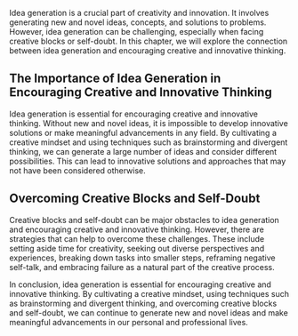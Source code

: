 
Idea generation is a crucial part of creativity and innovation. It involves generating new and novel ideas, concepts, and solutions to problems. However, idea generation can be challenging, especially when facing creative blocks or self-doubt. In this chapter, we will explore the connection between idea generation and encouraging creative and innovative thinking.

The Importance of Idea Generation in Encouraging Creative and Innovative Thinking
---------------------------------------------------------------------------------

Idea generation is essential for encouraging creative and innovative thinking. Without new and novel ideas, it is impossible to develop innovative solutions or make meaningful advancements in any field. By cultivating a creative mindset and using techniques such as brainstorming and divergent thinking, we can generate a large number of ideas and consider different possibilities. This can lead to innovative solutions and approaches that may not have been considered otherwise.

Overcoming Creative Blocks and Self-Doubt
-----------------------------------------

Creative blocks and self-doubt can be major obstacles to idea generation and encouraging creative and innovative thinking. However, there are strategies that can help to overcome these challenges. These include setting aside time for creativity, seeking out diverse perspectives and experiences, breaking down tasks into smaller steps, reframing negative self-talk, and embracing failure as a natural part of the creative process.

In conclusion, idea generation is essential for encouraging creative and innovative thinking. By cultivating a creative mindset, using techniques such as brainstorming and divergent thinking, and overcoming creative blocks and self-doubt, we can continue to generate new and novel ideas and make meaningful advancements in our personal and professional lives.
